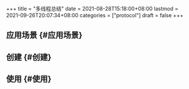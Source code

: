 +++
title = "多线程总结"
date = 2021-08-28T15:18:00+08:00
lastmod = 2021-09-26T20:07:34+08:00
categories = ["protocol"]
draft = false
+++

<!--more-->


## 应用场景 {#应用场景}


## 创建 {#创建}


## 使用 {#使用}